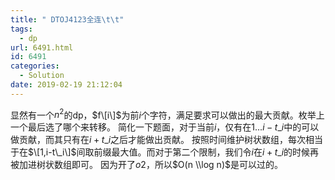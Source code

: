 ```yaml
---
title: " DTOJ4123全连\t\t"
tags:
  - dp
url: 6491.html
id: 6491
categories:
  - Solution
date: 2019-02-19 21:12:04
---
```


显然有一个$n^2$的dp，$f\[i\]$为前$i$个字符，满足要求可以做出的最大贡献。枚举上一个最后选了哪个来转移。 简化一下题面，对于当前$i$，仅有在$1...i-t\_i$中的可以做贡献，而其只有在$i+t\_i$之后才能做出贡献。 按照时间维护树状数组，每次相当于在$\[1,i-t\_i\]$间取前缀最大值。而对于第二个限制，我们令$i$在$i+t\_i$的时候再被加进树状数组即可。 因为开了$o2$，所以$O(n \\log n)$是可以过的。